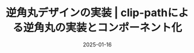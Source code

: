---
title: 逆角丸デザインの実装 |  clip-pathによる逆角丸の実装とコンポーネント化
at: CodeGrid
date: 2025-01-16
type: writing
draft: false
link: https://www.codegrid.net/articles/2025-inverted-border-radius-1/
---